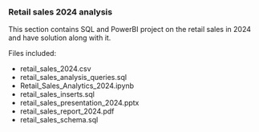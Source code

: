 ### Retail sales 2024 analysis
This section contains SQL and PowerBI project on the retail sales in 2024 and have solution along with it.

Files included:
* retail_sales_2024.csv
* retail_sales_analysis_queries.sql
* Retail_Sales_Analytics_2024.ipynb
* retail_sales_inserts.sql
* retail_sales_presentation_2024.pptx
* retail_sales_report_2024.pdf
* retail_sales_schema.sql
